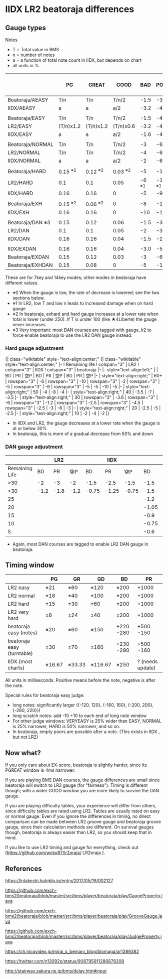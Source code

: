 # IIDX LR2 beatoraja differences 

## Gauge types

Notes

* T = Total value in BMS
* n = number of notes
* a = a function of total note count in IIDX, but depends on chart
* all units in %

|                  | PG          | GREAT     | GOOD      | BAD   | POOR   | 空P   | Low Life Adj<sup>※0</sup> |
|------------------|-------------|-----------|-----------|-------|--------|-------|-----------------|
| Beatoraja/AEASY  | T/n         | T/n       | T/n/2     | -1.5  | -3     | -0.5  | -               |
| IIDX/AEASY       | a           | a         | a/2       | -3.2  | -4.8   | -1.6  | -               |
|                  |             |           |           |       |        |       |                 |
| Beatoraja/EASY   | T/n         | T/n       | T/n/2     | -1.5  | -4.5   | -1    | -               |
| LR2/EASY         | (T/n)x1.2   | (T/n)x1.2 | (T/n)x0.6 | -3.2  | -4.8   | -1.6  | -           |
| IIDX/EASY        | a           | a         | a/2       | -1.6  | -4.8   | -1.6  | -               |
|                  |             |           |           |       |        |       |                 |
| Beatoraja/NORMAL | T/n         | T/n       | T/n/2     | -3    | -6     | -2    | -               |
| LR2/NORMAL       | T/n         | T/n       | T/n/2     | -4    | -6     | -2    | -               |
| IIDX/NORMAL      | a           | a         | a/2       | -2    | -6     | -2    | -               |
|                  |             |           |           |       |        |       |                 |
| Beatoraja/HARD   | 0.15 <sup>※2</sup>    | 0.12 <sup>※2</sup>  | 0.03 <sup>※2</sup>   | -5    | -10    | -5    | Yes             |
| LR2/HARD         | 0.1         | 0.1       | 0.05      | -6 <sup>※1</sup> | -10 <sup>※1</sup> | -2 <sup>※1</sup> | Yes          |
| IIDX/HARD        | 0.16        | 0.16      | 0         | -5    | -9     | -5    | Yes             |
|                  |             |           |           |       |        |       |                 |
| Beatoraja/EXH    | 0.15 <sup>※2</sup>    | 0.06 <sup>※2</sup>  | 0         | -8    | -16    | -8    | No              |
| IIDX/EXH         | 0.16        | 0.16      | 0         | -10   | -18    | -10   | No              |
|                  |             |           |           |       |        |       |                 |
| Beatoraja/DAN ※3 | 0.15       | 0.12      | 0.06      | -1.5  | -3     | -1.5  | Yes             |
| LR2/DAN          | 0.1         | 0.1       | 0.05      | -2    | -3     | -2    | Yes             |
| IIDX/DAN         | 0.16        | 0.16      | 0.04      | -1.5  | -2.5   | -1.5  | Yes             |
|                  |             |           |           |       |        |       |                 |
| IIDX/EXDAN       | 0.16        | 0.16      | 0.04      | -3.0  | -5.0   | -3.0  | No              |
| Beatoraja/EXDAN  | 0.15        | 0.12      | 0.03      | -3    | -6     | -3    | No              |
| Beatoraja/EXHDAN | 0.15        | 0.08      | 0         | -5    | -10    | -5    | No              |


These are for 7key and 14key modes; other modes in beatoraja have different values.
* ※0 When the gauge is low, the rate of decrease is lowered; see the two sections below.
* ※1 In LR2, low T and low n leads to increased damage when on hard gauge
* ※2 In beatoraja, exhard and hard gauge increases at a lower rate when total is lower (under 250). If T is under 100 (like ★4Liberte) the gauge never increases.
* ※3 Very important: most DAN courses are tagged with gauge_lr2 to force enable beatoraja to use the LR2 DAN gauge instead.

### Hard gauge adjustment

{| class="wikitable" style="text-align:center;"
{| class="wikitable" style="text-align:center;"
|-
! Remaining life
! colspan="3" | LR2
! colspan="3" | IIDX
! colspan="3" | beatoraja
|-
|- style="text-align:left;"
| 
| BD
| PR
| 空P
| BD
| PR
| 空P
| BD
| PR
| 空P
|-
| style="text-align:right;" | 60+
| rowspan="3" | -6
| rowspan="3" | -10
| rowspan="3" | -2
| rowspan="3" | -5
| rowspan="3" | -9
| rowspan="3" | -5
| -5
| -10
| -5
|-
| style="text-align:right;" | 50
| -4
| -8
| -4
|-
| style="text-align:right;" | 40
| -3.5
| -7
| -3.5
|-
| style="text-align:right;" | 30
| rowspan="3" | -3.6
| rowspan="3" | -6
| rowspan="3" | -1.2
| rowspan="3" | -2.5
| rowspan="3" | -4.5
| rowspan="3" | -2.5
| -3
| -6
| -3
|-
| style="text-align:right;" | 20
| -2.5
| -5
| -2.5
|-
| style="text-align:right;" | 10
| -2
| -4
| -2
|}

* In IIDX and LR2, the gauge decreases at a lower rate when the gauge is at or below 30%
* In beatoraja, this is more of a gradual decrease from 50% and down

### DAN gauge adjustment

|                |      |  LR2 |      |      | IIDX |      |      | raja |      | 
|----------------|------|------|------|------|------|------|------|------|------|
| Remaining Life |  BD  |  PR  | 空P  |  BD  |  PR  | 空P  |  BD  |  PR  |  空P |
| >30            | -2   | -3   | -2   | -1.5 | -2.5 | -1.5 | -1.5 |   -3 | -1.5 |
| <30            | -1.2 | -1.8 | -1.2 |-0.75 | -1.25| -0.75| -1.5 |  -3  | -1.5 |
| 25             |      |      |      |      |      |      | -1.2 | -2.4 | -1.2 |
| 20             |      |      |      |      |      |      | -1.05| -2.1 | -1.05|
| 15             |      |      |      |      |      |      | -0.9 | -1.8 | -0.9 |
| 10             |      |      |      |      |      |      | -0.75| -1.5 | -0.75|
| 5              |      |      |      |      |      |      | -0.6 | -1.2 | -0.6 |


* Again, most DAN courses are tagged to enable LR2 DAN gauge in beatoraja.

## Timing window

|                            | PG     | GR     | GD      | BD        | PR               |
|----------------------------|--------|--------|---------|-----------|------------------|
| LR2 easy                   | ±21    | ±60    | ±120    | ±200      | +1000            |
| LR2 normal                 | ±18    | ±40    | ±100    | ±200      | +1000            |
| LR2 hard                   | ±15    | ±30    | ±60     | ±200      | +1000            |
| LR2 very hard              | ±8     | ±24    | ±40     | ±200      | +1000            |
| beatoraja easy (notes)     | ±20    | ±60    | ±150    | +220 -280 | +500 -150        |
| beatoraja easy (turntable) | ±30    | ±70    | ±160    | +230 -290 | +500 -160        |
| IIDX (most charts)         | ±16.67 | ±33.33 | ±116.67 | ±250      | ? (needs update) |

All units in milliseconds. Positive means before the note, negative is after the note.

Special rules for beatoraja easy judge:
* long notes: significantly larger ({-120, 120}, {-160, 160}, {-200, 200}, {-280, 220}})
* long scratch notes: add -10 +10 to each end of long note window
* For other judge windows: VERYEASY is 25% wider than EASY, NORMAL is 25% narrower, HARD is 50% narrower, and so on.
* In beatoraja, empty poors are possible after a note. (This exists in IIDX , but not LR2)

## Now what?

If you only care about EX-score, beatoraja is slightly harder, since its PGREAT window is 4ms narrower.

If you are playing BMS DAN courses, the gauge differences are small since beatoraja will switch to LR2 gauge (for "fairness"). Timing is different though; with a wider GOOD window you are more likely to survive the DAN gauge.

If you are playing difficulty tables, your experience will differ from others, since difficulty tables are rated using LR2. Tables are usually rated on easy or normal gauge. Even if you ignore the differences in timing, no direct comparison can be made between LR2 groove gauge and beatoraja groove gauge, since their calculation methods are different. On survival gauges though, beatoraja is always easier than LR2, so you should keep that in mind.

If you like to use LR2 timing and gauge for everything, check out [https://github.com/wcko87/lr2oraja/ LR2oraja ].

## References

https://lntakeshi.hateblo.jp/entry/2017/05/19/002127

https://github.com/exch-bms2/beatoraja/blob/master/src/bms/player/beatoraja/play/GaugeProperty.java

https://github.com/exch-bms2/beatoraja/blob/master/src/bms/player/beatoraja/play/GrooveGauge.java

https://github.com/exch-bms2/beatoraja/blob/master/src/bms/player/beatoraja/play/JudgeProperty.java

https://ch.nicovideo.jp/mirai_s_bemani_blog/blomaga/ar1389382

https://twitter.com/n13092s/status/908795911286878208

http://stairway.sakura.ne.jp/bms/delay.htm#input


